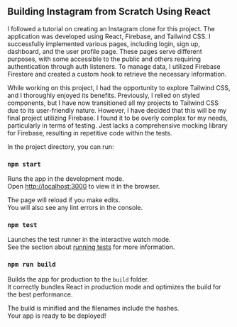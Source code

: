 ## Building Instagram from Scratch Using React

I followed a tutorial on creating an Instagram clone for this project. The application was developed using React, Firebase, and Tailwind CSS. I successfully implemented various pages, including login, sign up, dashboard, and the user profile page. These pages serve different purposes, with some accessible to the public and others requiring authentication through auth listeners. To manage data, I utilized Firebase Firestore and created a custom hook to retrieve the necessary information.

While working on this project, I had the opportunity to explore Tailwind CSS, and I thoroughly enjoyed its benefits. Previously, I relied on styled components, but I have now transitioned all my projects to Tailwind CSS due to its user-friendly nature. However, I have decided that this will be my final project utilizing Firebase. I found it to be overly complex for my needs, particularly in terms of testing. Jest lacks a comprehensive mocking library for Firebase, resulting in repetitive code within the tests.

In the project directory, you can run:

### `npm start`

Runs the app in the development mode.<br />
Open [http://localhost:3000](http://localhost:3000) to view it in the browser.

The page will reload if you make edits.<br />
You will also see any lint errors in the console.

### `npm test`

Launches the test runner in the interactive watch mode.<br />
See the section about [running tests](https://facebook.github.io/create-react-app/docs/running-tests) for more information.

### `npm run build`

Builds the app for production to the `build` folder.<br />
It correctly bundles React in production mode and optimizes the build for the best performance.

The build is minified and the filenames include the hashes.<br />
Your app is ready to be deployed!
